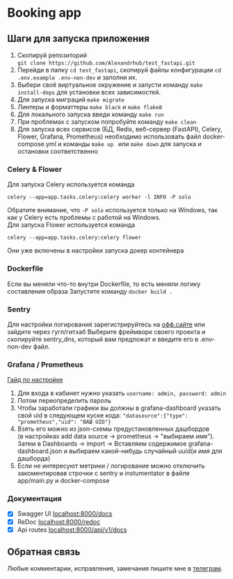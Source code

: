 # Booking app

## Шаги для запуска приложения

1. Скопируй репозиторий    
```git clone https://github.com/Alexandrhub/test_fastapi.git```
2. Перейди в папку ```cd test_fastapi```, скопируй файлы конфигурации
```cd .env.example .env-non-dev``` и заполни их.
3. Выбери своё виртуальное окружение и запусти команду ```make install-deps``` для установки всех зависимостей.
4. Для запуска миграций ```make migrate```
5. Линтеры и форматтеры ```make black``` и ```make flake8```
6. Для локального запуска введи команду ```make run ```
7. При проблемах с запуском попробуйте команду ```make clean```
8. Для запуска всех сервисов (БД, Redis, веб-сервер (FastAPI), Celery, Flower, Grafana, Prometheus) необходимо использовать файл docker-compose.yml и команды ```make up ``` или ```make down``` 
для запуска и остановки соответственно



### Celery & Flower
Для запуска Celery используется команда  
```
celery --app=app.tasks.celery:celery worker -l INFO -P solo
```
Обратите внимание, что `-P solo` используется только на Windows, так как у Celery есть проблемы с работой на Windows.  
Для запуска Flower используется команда  
```
celery --app=app.tasks.celery:celery flower
``` 

Они уже включены в настройки запуска докер контейнера

### Dockerfile
Если вы меняли что-то внутри Dockerfile, то есть меняли логику составления образа
Запустите команду ```docker build .```

### Sentry
Для настройки логирования зарегистрируйтесь на [офф.сайте](https://sentry.io/welcome/) или зайдите через гугл/гитхаб
Выберите фреймворк своего проекта и скопируйте sentry_dns, который вам предложат и введите его в .env-non-dev файл.


### Grafana / Prometheus
[Гайд по настройке](https://grafana.com//tutorials/grafana-fundamentals/)

1. Для входа в кабинет нужно указать ```username: admin, password: admin```
2. Потом переопределить пароль
3. Чтобы заработали графики вы должны в grafana-dashboard указать свой uid в следующем куске кода:
```"datasource":{"type": "prometheus","uid": "ВАШ UID"} ```
4. Взять его можно из json-схемы предустановленных дашбордов  
   (в настройках add data source -> prometheus -> "выбираем имя").
Затем в Dashboards -> import -> Вставляем содержимое grafana-dashboard.json и выбираем какой-нибудь случайный uuid(и имя для дашборда)
5. Если не интересуют метрики / логирование можно отключить закоментировав строчки с sentry и instumentator в файле app/main.py и docker-compose

### Документация

- [x] Swagger UI <localhost:8000/docs>
- [x] ReDoc <localhost:8000/redoc>
- [x] Api routes <localhost:8000/api/v1/docs>

## Обратная связь
Любые комментарии, исправления, замечания пишите мне в [телеграм](https://t.me/alex_cherr).
